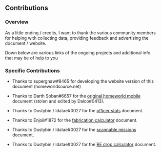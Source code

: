 ## Contributions
### Overview
As a little ending / credits, I want to thank the various community members for helping with collecting data, providing feedback and advertising the document / website.

Down below are various links of the ongoing projects and additional info that may be of help to you

### Specific Contributions

- Thanks to supergnaw#8465 for developing the website version of this document (homeworldsource.net)

- Thanks to Darth Soban#6657 for the [original homeworld mobile](https://docs.google.com/spreadsheets/d/12iWLhVbR2lXX7tMhICaBAc8EpBKkGWWv/edit) document (stolen and edited by Dalco#0413).

- Thanks to Dustybin / Idatae#0027 for the [officer stats](https://docs.google.com/spreadsheets/d/1nUBzoUtgAA21njxxOCFGNhYT9QfeLJohRZWE-dcQH-w/edit) document.

- Thanks to Enjoii#1872 for the [fabrication calculator](https://docs.google.com/spreadsheets/d/1GBqNbPyr9t8koxJQltBMn7JO6NQOmn2uFAE0qapBhx0/edit) document.

- Thanks to Dustybin / Idatae#0027 for the [scannable missions](https://docs.google.com/spreadsheets/d/1hNW4TC4KyoRIAp17KT9mmLPQZSfBMuzUd_add5SD5Ow/edit) document.

- Thanks to Dustybin / Idatae#0027 for the [RE drop calculator](https://docs.google.com/spreadsheets/d/1JqfBCdCmyBmTJGWVyE3GnRsxNpmXgk2PqaWrbVKSAZk/edit) document.
